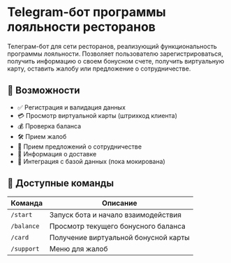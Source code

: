 # Telegram-бот программы лояльности ресторанов

Телеграм-бот для сети ресторанов, реализующий функциональность программы лояльности. Позволяет пользователю зарегистрироваться, получить информацию о своем бонусном счете, получить виртуальную карту, оставить жалобу или предложение о сотрудничестве.

## 📌 Возможности

- ✅ Регистрация и валидация данных
- 💳 Просмотр виртуальной карты (штрихкод клиента)
- 💰 Проверка баланса
- 🛠 Прием жалоб
- 🤝 Прием предложений о сотрудничестве
- 🚚 Информация о доставке
- 💾 Интеграция с базой данных (пока мокирована)

## 💬 Доступные команды

| Команда       | Описание                                      |
|---------------|-----------------------------------------------|
| `/start`      | Запуск бота и начало взаимодействия           |
| `/balance`    | Просмотр текущего бонусного баланса           |
| `/card`       | Получение виртуальной бонусной карты          |
| `/support`    | Меню для жалоб                                |
